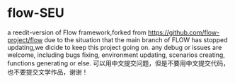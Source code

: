 # flow-SEU
a reedit-version of Flow framework,forked from https://github.com/flow-project/flow 
due to the situation that the main branch of FLOW has stopped updating,we dicide to keep this project going on.
any debug or issues are welcome, including bugs fixing, environment updating, scenarios creating, functions generating or else.
可以用中文提交问题，但是不要用中文提交代码，也不要提交文学作品，谢谢！
